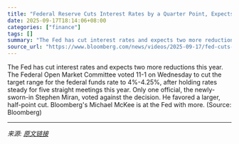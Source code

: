 ```yaml
---
title: "Federal Reserve Cuts Interest Rates by a Quarter Point, Expects More Reductions This Year"
date: 2025-09-17T18:14:06+08:00
categories: ["finance"]
tags: []
summary: "The Fed has cut interest rates and expects two more reductions this year. The Federal Open Market Committee voted 11-1 on Wednesday to cut the target range for the federal funds rate to 4%-4.25%, afte"
source_url: "https://www.bloomberg.com/news/videos/2025-09-17/fed-cuts-rates-by-a-quarter-point-miran-wanted-more-video"
---
```


The Fed has cut interest rates and expects two more reductions this year. The Federal Open Market Committee voted 11-1 on Wednesday to cut the target range for the federal funds rate to 4%-4.25%, after holding rates steady for five straight meetings this year. Only one official, the newly-sworn-in Stephen Miran, voted against the decision. He favored a larger, half-point cut. Bloomberg's Michael McKee is at the Fed with more. (Source: Bloomberg)

---

*来源: [原文链接](https://www.bloomberg.com/news/videos/2025-09-17/fed-cuts-rates-by-a-quarter-point-miran-wanted-more-video)*
